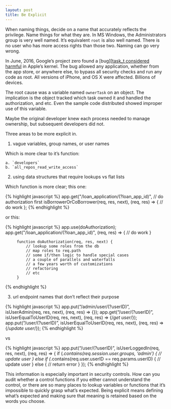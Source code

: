 ```yaml
---
layout: post
title: Be Explicit
---
```


When naming things, decide on a name that accurately reflects the privilege. Name things for what they are. In MS Windows, the Administrators group is very well named. It’s equivalent `root` is also well named. There is no user who has more access rights than those two. Naming can go very wrong.

In June, 2016, Google’s project zero found a [bug][[task_t considered harmful] in Apple’s kernel. The bug allowed any application, whether from the app store, or anywhere else, to bypass all security checks and run any code as root. All versions of iPhone, and OS X were affected. Billions of devices.

The root cause was a variable named `ownerTask` on an object. The implication is the object tracked which task owned it and handled the authorization, and etc. Even the sample code distributed showed improper use of this variable.

Maybe the original developer knew each process needed to manage ownership, but subsequent developers did not.

Three areas to be more explicit in.

1. vague variables, group names, or user names

Which is more clear to it’s function:

    a. `developers`
    b. `all_repos_read_write_access`


2. using data structures that require lookups vs flat lists

Which function is more clear; this one:

{% highlight javascript %}
     app.get("/loan_application/(?loan_app_id)",
         // do authorization first
         isBorrowerOrCoBorrower(req, res, next),
           (req, res) => {
           // do work
     };
{% endhighlight %}

or this:

{% highlight javascript %}
         app.use(doAuthorization);
         app.get("/loan_application/(?loan_app_id)",
         (req, res) => {
             // do work
         }

         function doAuthorization(req, res, next) {
             // lookup some roles from the db
             // map roles to req.path
             // some if/then logic to handle special cases
             // a couple of parallels and waterfalls
             // a few years worth of customizations
             // refactoring
             // etc
         }
{% endhighlight %}

3. url endpoint names that don’t reflect their purpose

{% highlight javascript %}
    app.put(“/admin/user/(?userID)”,
            isUserAdmin(req, res, next),
            (req, res) => {});
    app.get(“/user/(?userID)”,
            isUserEqualToUserID(req, res, next),
            (req, res) => {/*get user*/});
    app.put(“/user/(?userID)”,
            isUserEqualToUserID(req, res, next),
            (req, res) => {/*update user*/});
{% endhighlight %}

vs

{% highlight javascript %}
app.put(“/user/(?userID)”,
    isUserLoggedIn(req, res, next),
    (req, res) => {
                if (_.contains(req.session.user.groups, ‘admin’) {
                    // update user
                }
                else if (_.contains(req.user.userID == req.params.userID) {
                    // update user
                }
                else {
                  // return error
              }
        });
{% endhighlight %}


This information is especially important in security controls. How can you audit whether a control functions if you either cannot understand the control, or there are so many places to lookup variables or functions that it’s impossible to quickly grasp what’s expected. Being explicit means defining what’s expected and making sure that meaning is retained based on the words you choose.


[task_t considered harmful]: https://googleprojectzero.blogspot.com/2016/10/taskt-considered-harmful.html
